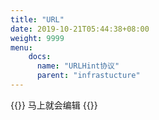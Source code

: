 ```yaml
---
title: "URL"
date: 2019-10-21T05:44:38+08:00
weight: 9999
menu:
    docs:
      name: "URLHint协议"
      parent: "infrastucture"
---
```



{{<adm type="tip" title="提醒" >}}
马上就会编辑
{{</adm >}}